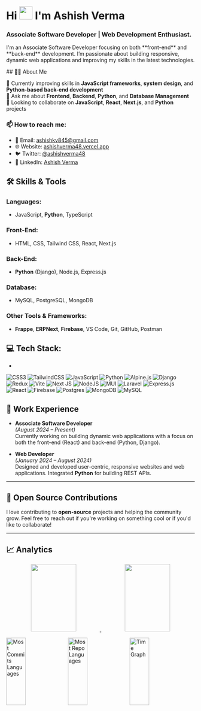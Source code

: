 <!----------------------------------- Heading Section ------------------------------------>
<h1 align="left">
    Hi
    <img src="https://media.giphy.com/media/hvRJCLFzcasrR4ia7z/giphy.gif" width="35px"/>
    I'm Ashish Verma
<!--     <img src="https://camo.githubusercontent.com/d3359cb00ab0b5ed8f2e1fe3fceb4fbaf3b614340f8c0db99c17b9f50b351770/68747470733a2f2f656d6f6a69732e736c61636b6d6f6a69732e636f6d2f656d6f6a69732f696d616765732f313533313834393433302f343234362f626c6f622d73756e676c61737365732e6769663f31353331383439343330" width="35"> -->
  
</h1>
<h3 align="left">Associate Software Developer | Web Development Enthusiast.</h3>
<p>
    I'm an Associate Software Developer focusing on both **front-end** and **back-end** development. I’m passionate about building responsive, dynamic web applications and improving my skills in the latest technologies.
</p>
<!----------------------------------- Profile View Section ------------------------------------>
## 👨‍💻 About Me

🌱 Currently improving skills in **JavaScript frameworks**, **system design**, and **Python-based back-end development**  
💬 Ask me about **Frontend**, **Backend**, **Python**, and **Database Management**  
💞 Looking to collaborate on **JavaScript**, **React**, **Next.js**, and **Python** projects

### 📫 How to reach me:
- 📧 Email: [ashishkv845@gmail.com](mailto:ashishkv845@gmail.com)
- 🌐 Website: [ashishverma48.vercel.app](https://ashishverma48.vercel.app/)
- 🐦 Twitter: [@ashishverma48](https://twitter.com/ashishverma48)
- 💼 LinkedIn: [Ashish Verma](https://www.linkedin.com/in/ashishverma48/)


## 🛠 Skills & Tools

### **Languages**:
- JavaScript, **Python**, TypeScript

### **Front-End**:
- HTML, CSS, Tailwind CSS, React, Next.js

### **Back-End**:
- **Python** (Django), Node.js, Express.js

### **Database**:
- MySQL, PostgreSQL, MongoDB

### **Other Tools & Frameworks**:
- **Frappe**, **ERPNext**, **Firebase**, VS Code, Git, GitHub, Postman

##  💻 Tech Stack:
- 
![CSS3](https://img.shields.io/badge/css3-%231572B6.svg?style=for-the-badge&logo=css3&logoColor=white) ![TailwindCSS](https://img.shields.io/badge/tailwindcss-%2338B2AC.svg?style=for-the-badge&logo=tailwind-css&logoColor=white) ![JavaScript](https://img.shields.io/badge/javascript-%23323330.svg?style=for-the-badge&logo=javascript&logoColor=%23F7DF1E) ![Python](https://img.shields.io/badge/python-3670A0?style=for-the-badge&logo=python&logoColor=ffdd54) ![Alpine.js](https://img.shields.io/badge/alpinejs-white.svg?style=for-the-badge&logo=alpinedotjs&logoColor=%238BC0D0) ![Django](https://img.shields.io/badge/django-%23092E20.svg?style=for-the-badge&logo=django&logoColor=white) ![Redux](https://img.shields.io/badge/redux-%23593d88.svg?style=for-the-badge&logo=redux&logoColor=white) ![Vite](https://img.shields.io/badge/vite-%23646CFF.svg?style=for-the-badge&logo=vite&logoColor=white) ![Next JS](https://img.shields.io/badge/Next-black?style=for-the-badge&logo=next.js&logoColor=white) ![NodeJS](https://img.shields.io/badge/node.js-6DA55F?style=for-the-badge&logo=node.js&logoColor=white) ![MUI](https://img.shields.io/badge/MUI-%230081CB.svg?style=for-the-badge&logo=mui&logoColor=white) ![Laravel](https://img.shields.io/badge/laravel-%23FF2D20.svg?style=for-the-badge&logo=laravel&logoColor=white) ![Express.js](https://img.shields.io/badge/express.js-%23404d59.svg?style=for-the-badge&logo=express&logoColor=%2361DAFB) ![React](https://img.shields.io/badge/react-%2320232a.svg?style=for-the-badge&logo=react&logoColor=%2361DAFB) ![Firebase](https://img.shields.io/badge/firebase-a08021?style=for-the-badge&logo=firebase&logoColor=ffcd34) ![Postgres](https://img.shields.io/badge/postgres-%23316192.svg?style=for-the-badge&logo=postgresql&logoColor=white) ![MongoDB](https://img.shields.io/badge/MongoDB-%234ea94b.svg?style=for-the-badge&logo=mongodb&logoColor=white) ![MySQL](https://img.shields.io/badge/mysql-4479A1.svg?style=for-the-badge&logo=mysql&logoColor=white)

## 📄 Work Experience

- **Associate Software Developer**  
  *(August 2024 – Present)*  
  Currently working on building dynamic web applications with a focus on both the front-end (React) and back-end (Python, Django).

- **Web Developer**  
  *(January 2024 – August 2024)*  
  Designed and developed user-centric, responsive websites and web applications. Integrated **Python** for building REST APIs.

---
## 💞 Open Source Contributions
I love contributing to **open-source** projects and helping the community grow. Feel free to reach out if you're working on something cool or if you'd like to collaborate!

---
## 📈 Analytics

<p align="center">
<a href="https://github.com/ashishverma48">
  <img height="180em" width="49%" margin-right="15px" src="https://github-readme-stats-eight-theta.vercel.app/api?username=ashishverma48&theme=radical&show_icons=true&include_all_commits=false&count_private=true"/>
  <img height="180em" width="49%" src="https://streak-stats.demolab.com?user=ashishverma48&theme=transparent&date_format=%5BY%20%5DM%20j&theme=radical"/>
</a>
</p>
<!-- <p align="start">
        <a href="https://stardev.io/developers/coderbaba0"><img alt="Check out coderbaba0's profile on stardev.io" src="https://stardev.io/developers/coderbaba0/badge/languages/global.svg" /></a>
</p> -->
<div align="start">
  <img align="center"  width="32%" src="http://github-profile-summary-cards.vercel.app/api/cards/most-commit-language?username=ashishverma48&theme=transparent&exclude=html,CSS,Jupyter%20Notebook" height="180em" alt="Most Commits Languages"/>
  <img align="center" width="32%" src="http://github-profile-summary-cards.vercel.app/api/cards/repos-per-language?username=ashishverma48&theme=transparent&exclude=html,CSS,Jupyter%20Notebook" height="180em" alt="Most Repo Languages"/>
  <img align="center" width="32%" src="http://github-profile-summary-cards.vercel.app/api/cards/productive-time?username=ashishverma48&theme=transparent&utcOffset=5.30" height="180em" alt="Time Graph"/>
</div>






